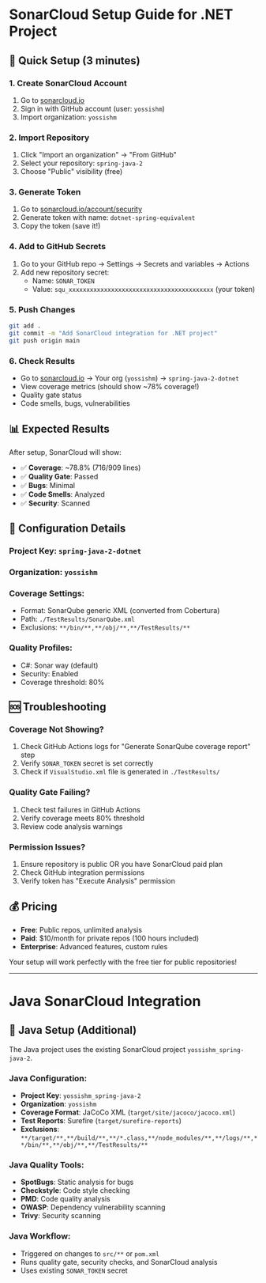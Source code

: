 # SonarCloud Setup Guide for .NET Project

## 🚀 Quick Setup (3 minutes)

### 1. Create SonarCloud Account
1. Go to [sonarcloud.io](https://sonarcloud.io)
2. Sign in with GitHub account (user: `yossishm`)
3. Import organization: `yossishm`

### 2. Import Repository
1. Click "Import an organization" → "From GitHub"
2. Select your repository: `spring-java-2`
3. Choose "Public" visibility (free)

### 3. Generate Token
1. Go to [sonarcloud.io/account/security](https://sonarcloud.io/account/security)
2. Generate token with name: `dotnet-spring-equivalent`
3. Copy the token (save it!)

### 4. Add to GitHub Secrets
1. Go to your GitHub repo → Settings → Secrets and variables → Actions
2. Add new repository secret:
   - Name: `SONAR_TOKEN`
   - Value: `squ_xxxxxxxxxxxxxxxxxxxxxxxxxxxxxxxxxxxxxxxxx` (your token)

### 5. Push Changes
```bash
git add .
git commit -m "Add SonarCloud integration for .NET project"
git push origin main
```

### 6. Check Results
- Go to [sonarcloud.io](https://sonarcloud.io) → Your org (`yossishm`) → `spring-java-2-dotnet`
- View coverage metrics (should show ~78% coverage!)
- Quality gate status
- Code smells, bugs, vulnerabilities

## 📊 Expected Results

After setup, SonarCloud will show:
- ✅ **Coverage**: ~78.8% (716/909 lines)
- ✅ **Quality Gate**: Passed
- ✅ **Bugs**: Minimal
- ✅ **Code Smells**: Analyzed
- ✅ **Security**: Scanned

## 🔧 Configuration Details

### Project Key: `spring-java-2-dotnet`
### Organization: `yossishm`

### Coverage Settings:
- Format: SonarQube generic XML (converted from Cobertura)
- Path: `./TestResults/SonarQube.xml`
- Exclusions: `**/bin/**,**/obj/**,**/TestResults/**`

### Quality Profiles:
- C#: Sonar way (default)
- Security: Enabled
- Coverage threshold: 80%

## 🆘 Troubleshooting

### Coverage Not Showing?
1. Check GitHub Actions logs for "Generate SonarQube coverage report" step
2. Verify `SONAR_TOKEN` secret is set correctly
3. Check if `VisualStudio.xml` file is generated in `./TestResults/`

### Quality Gate Failing?
1. Check test failures in GitHub Actions
2. Verify coverage meets 80% threshold
3. Review code analysis warnings

### Permission Issues?
1. Ensure repository is public OR you have SonarCloud paid plan
2. Check GitHub integration permissions
3. Verify token has "Execute Analysis" permission

## 💰 Pricing

- **Free**: Public repos, unlimited analysis
- **Paid**: $10/month for private repos (100 hours included)
- **Enterprise**: Advanced features, custom rules

Your setup will work perfectly with the free tier for public repositories!

---

# Java SonarCloud Integration

## 🚀 Java Setup (Additional)

The Java project uses the existing SonarCloud project `yossishm_spring-java-2`.

### Java Configuration:
- **Project Key**: `yossishm_spring-java-2`
- **Organization**: `yossishm`
- **Coverage Format**: JaCoCo XML (`target/site/jacoco/jacoco.xml`)
- **Test Reports**: Surefire (`target/surefire-reports`)
- **Exclusions**: `**/target/**,**/build/**,**/*.class,**/node_modules/**,**/logs/**,**/bin/**,**/obj/**,**/TestResults/**`

### Java Quality Tools:
- **SpotBugs**: Static analysis for bugs
- **Checkstyle**: Code style checking
- **PMD**: Code quality analysis
- **OWASP**: Dependency vulnerability scanning
- **Trivy**: Security scanning

### Java Workflow:
- Triggered on changes to `src/**` or `pom.xml`
- Runs quality gate, security checks, and SonarCloud analysis
- Uses existing `SONAR_TOKEN` secret
